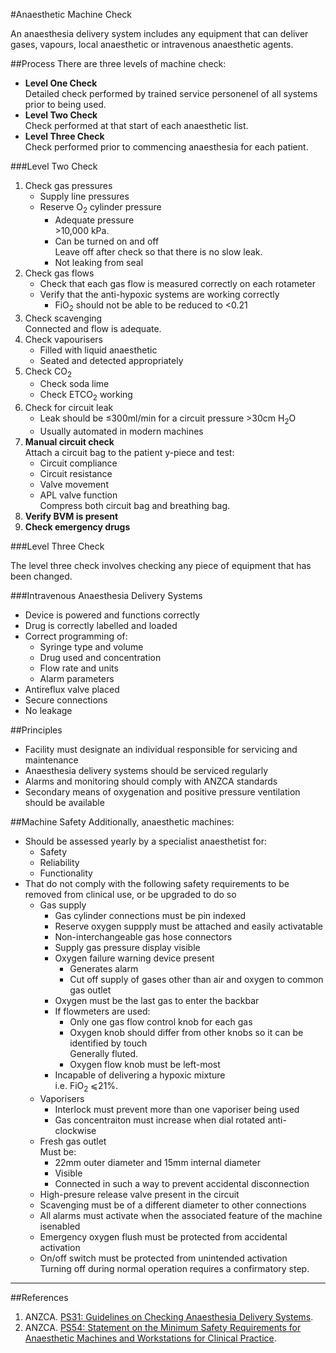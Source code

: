 #Anaesthetic Machine Check

An anaesthesia delivery system includes any equipment that can deliver gases, vapours, local anaesthetic or intravenous anaesthetic agents.

##Process
There are three levels of machine check:
* **Level One Check**  
Detailed check performed by trained service personenel of all systems prior to being used.
* **Level Two Check**  
Check performed at that start of each anaesthetic list.
* **Level Three Check**  
Check performed prior to commencing anaesthesia for each patient.


###Level Two Check

1. Check gas pressures
	* Supply line pressures
	* Reserve O<sub>2</sub> cylinder pressure
		* Adequate pressure  
		\>10,000 kPa.
		* Can be turned on and off  
		Leave off after check so that there is no slow leak.
		* Not leaking from seal
2. Check gas flows
	* Check that each gas flow is measured correctly on each rotameter
	* Verify that the anti-hypoxic systems are working correctly
		* FiO<sub>2</sub> should not be able to be reduced to <0.21
3. Check scavenging  
Connected and flow is adequate.
4. Check vapourisers
	* Filled with liquid anaesthetic
	* Seated and detected appropriately
5. Check CO<sub>2</sub>
	* Check soda lime
	* Check ETCO<sub>2</sub> working
6. Check for circuit leak  
	* Leak should be ≤300ml/min for a circuit pressure >30cm H<sub>2</sub>O
	* Usually automated in modern machines
7. **Manual circuit check**  
Attach a circuit bag to the patient y-piece and test:
	* Circuit compliance
	* Circuit resistance
	* Valve movement
	* APL valve function  
	Compress both circuit bag and breathing bag.
8. **Verify BVM is present**
9. **Check emergency drugs**

###Level Three Check

The level three check involves checking any piece of equipment that has been changed.

###Intravenous Anaesthesia Delivery Systems
* Device is powered and functions correctly
* Drug is correctly labelled and loaded
* Correct programming of:
	* Syringe type and volume
	* Drug used and concentration
	* Flow rate and units
	* Alarm parameters
* Antireflux valve placed
* Secure connections
* No leakage

##Principles
* Facility must designate an individual responsible for servicing and maintenance
* Anaesthesia delivery systems should be serviced regularly
* Alarms and monitoring should comply with ANZCA standards
* Secondary means of oxygenation and positive pressure ventilation should be available 


##Machine Safety
Additionally, anaesthetic machines:
* Should be assessed yearly by a specialist anaesthetist for:
	* Safety
	* Reliability
	* Functionality
* That do not comply with the following safety requirements to be removed from clinical use, or be upgraded to do so
	* Gas supply
		* Gas cylinder connections must be pin indexed
		* Reserve oxygen suppply must be attached and easily activatable
		* Non-interchangeable gas hose connectors
		* Supply gas pressure display visible
		* Oxygen failure warning device present
			* Generates alarm
			* Cut off supply of gases other than air and oxygen to common gas outlet
		* Oxygen must be the last gas to enter the backbar
		* If flowmeters are used:
			* Only one gas flow control knob for each gas
			* Oxygen knob should differ from other knobs so it can be identified by touch  
			Generally fluted.
			* Oxygen flow knob must be left-most  
		* Incapable of delivering a hypoxic mixture  
		i.e. FiO<sub>2</sub> ⩽21%.
	* Vaporisers
		* Interlock must prevent more than one vaporiser being used
		* Gas concentraiton must increase when dial rotated anti-clockwise
	* Fresh gas outlet  
	Must be:
		* 22mm outer diameter and 15mm internal diameter
		* Visible
		* Connected in such a way to prevent accidental disconnection
	* High-presure release valve present in the circuit
	* Scavenging must be of a different diameter to other connections
	* All alarms must activate when the associated feature of the machine isenabled
	* Emergency oxygen flush must be protected from accidental activation
	* On/off switch must be protected from unintended activation  
	Turning off during normal operation requires a confirmatory step.
---

##References

1. ANZCA. [PS31: Guidelines on Checking Anaesthesia Delivery Systems](http://www.anzca.edu.au/Documents/ps31-2014-guidelines-on-checking-anaesthesia-deliv.pdf).
2. ANZCA. [PS54: Statement on the Minimum Safety Requirements for Anaesthetic Machines and Workstations for Clinical Practice](http://www.anzca.edu.au/Documents/ps54-2013-statement-on-the-minimum-safety-requirem.pdf).
